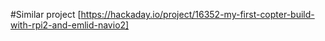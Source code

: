 #Similar project
[https://hackaday.io/project/16352-my-first-copter-build-with-rpi2-and-emlid-navio2]
